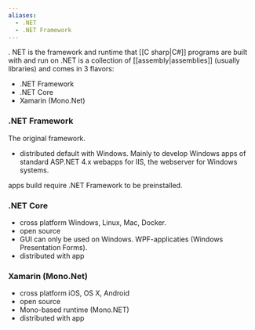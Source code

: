 ```yaml
---
aliases:
  - .NET
  - .NET Framework
---
```

 . NET is the framework and runtime that [[C sharp|C#]] programs are built with and run on
 .NET is a collection of [[assembly|assemblies]] (usually libraries) and comes in 3 flavors:
- .NET Framework
- .NET Core
- Xamarin (Mono.Net) 

### .NET Framework
The original framework.
- distributed default with Windows.
Mainly to develop Windows apps  of standard ASP.NET 4.x webapps for IIS, the webserver for Windows systems.

apps build require .NET Framework to be preinstalled.
### .NET Core
- cross platform Windows, Linux, Mac, Docker.
- open source
- GUI can only be used on Windows.
  WPF-applicaties (Windows Presentation Forms).
- distributed with app

### Xamarin (Mono.Net)
- cross platform iOS, OS X, Android
- open source
- Mono-based runtime (Mono.NET)
- distributed with app




